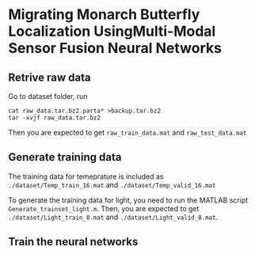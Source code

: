 # Migrating Monarch Butterfly Localization UsingMulti-Modal Sensor Fusion Neural Networks

## Retrive raw data

Go to dataset folder, run 
```
cat raw_data.tar.bz2.parta* >backup.tar.bz2
tar -xvjf raw_data.tar.bz2
```

Then you are expected to get `raw_train_data.mat` and `raw_test_data.mat`

## Generate training data

The training data for temeprature is included as `./dataset/Temp_train_16.mat` and  `./dataset/Temp_valid_16.mat`

To generate the training data for light, you need to run the MATLAB script `Generate_trainset_light.m`. Then, you are expected to get `./dataset/Light_train_8.mat` and `./dataset/Light_valid_8.mat`.

## Train the neural networks

